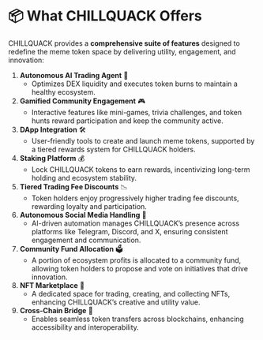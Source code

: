 # 📦 What CHILLQUACK Offers

CHILLQUACK provides a **comprehensive suite of features** designed to redefine the meme token space by delivering utility, engagement, and innovation:

1. **Autonomous AI Trading Agent** 🤖
   * Optimizes DEX liquidity and executes token burns to maintain a healthy ecosystem.
2. **Gamified Community Engagement** 🎮
   * Interactive features like mini-games, trivia challenges, and token hunts reward participation and keep the community active.
3. **DApp Integration** 🛠️
   * User-friendly tools to create and launch meme tokens, supported by a tiered rewards system for CHILLQUACK holders.
4. **Staking Platform** 💰
   * Lock CHILLQUACK tokens to earn rewards, incentivizing long-term holding and ecosystem stability.
5. **Tiered Trading Fee Discounts** 📉
   * Token holders enjoy progressively higher trading fee discounts, rewarding loyalty and participation.
6. **Autonomous Social Media Handling** 📲
   * AI-driven automation manages CHILLQUACK’s presence across platforms like Telegram, Discord, and X, ensuring consistent engagement and communication.
7. **Community Fund Allocation** 🗳️
   * A portion of ecosystem profits is allocated to a community fund, allowing token holders to propose and vote on initiatives that drive innovation.
8. **NFT Marketplace** 🎨
   * A dedicated space for trading, creating, and collecting NFTs, enhancing CHILLQUACK’s creative and utility value.
9. **Cross-Chain Bridge** 🌉
   * Enables seamless token transfers across blockchains, enhancing accessibility and interoperability.
